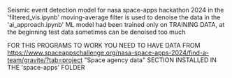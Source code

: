 Seismic event detection model for nasa space-apps hackathon 2024
in the 'filtered_vis.ipynb' moving-average filter is used to denoise the data
in the 'ai_approach.ipynb' ML model had been trained only on TRAINING DATA, at the beginning test data sometimes can be denoised too much

FOR THIS PROGRAMS TO WORK YOU NEED TO HAVE DATA FROM https://www.spaceappschallenge.org/nasa-space-apps-2024/find-a-team/gravite/?tab=project
"Space agency data" SECTION INSTALLED IN THE 'space-apps' FOLDER
